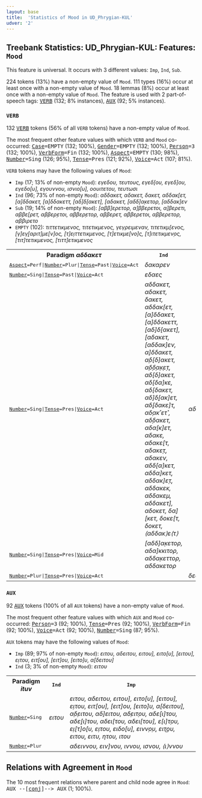 ```yaml
---
layout: base
title:  'Statistics of Mood in UD_Phrygian-KUL'
udver: '2'
---
```


## Treebank Statistics: UD_Phrygian-KUL: Features: `Mood`

This feature is universal.
It occurs with 3 different values: `Imp`, `Ind`, `Sub`.

224 tokens (13%) have a non-empty value of `Mood`.
111 types (16%) occur at least once with a non-empty value of `Mood`.
18 lemmas (8%) occur at least once with a non-empty value of `Mood`.
The feature is used with 2 part-of-speech tags: <tt><a href="xpg_kul-pos-VERB.html">VERB</a></tt> (132; 8% instances), <tt><a href="xpg_kul-pos-AUX.html">AUX</a></tt> (92; 5% instances).

### `VERB`

132 <tt><a href="xpg_kul-pos-VERB.html">VERB</a></tt> tokens (56% of all `VERB` tokens) have a non-empty value of `Mood`.

The most frequent other feature values with which `VERB` and `Mood` co-occurred: <tt><a href="xpg_kul-feat-Case.html">Case</a></tt><tt>=EMPTY</tt> (132; 100%), <tt><a href="xpg_kul-feat-Gender.html">Gender</a></tt><tt>=EMPTY</tt> (132; 100%), <tt><a href="xpg_kul-feat-Person.html">Person</a></tt><tt>=3</tt> (132; 100%), <tt><a href="xpg_kul-feat-VerbForm.html">VerbForm</a></tt><tt>=Fin</tt> (132; 100%), <tt><a href="xpg_kul-feat-Aspect.html">Aspect</a></tt><tt>=EMPTY</tt> (130; 98%), <tt><a href="xpg_kul-feat-Number.html">Number</a></tt><tt>=Sing</tt> (126; 95%), <tt><a href="xpg_kul-feat-Tense.html">Tense</a></tt><tt>=Pres</tt> (121; 92%), <tt><a href="xpg_kul-feat-Voice.html">Voice</a></tt><tt>=Act</tt> (107; 81%).

`VERB` tokens may have the following values of `Mood`:

* `Imp` (17; 13% of non-empty `Mood`): <em>εγεδου, τευτους, εγεδ[ου, εγεδ]ου, εγεδο[υ], εγουννου, ισνιο[υ], οουιτετου, τευτωσι</em>
* `Ind` (96; 73% of non-empty `Mood`): <em>αδδακετ, αδακετ, δακετ, αδδακ[ετ, [α]δδακετ, [α]δδακεττ, [αδ]δ[ακετ], [αδακετ, [αδδ]α̣κετορ, [αδδακ]εν</em>
* `Sub` (19; 14% of non-empty `Mood`): <em>[αββ]ε̣ρετορ, α]ββερετοι, α]βερετι, αββε[ρετ, αββε̣ρ̣ετοι, αββερ̣ετορ, αββερετ, αββερετοι, αββερετορ, αββιρετο</em>
* `EMPTY` (102): <em>τιττετικμενος, τιτετικμενος, γεγρειμεναν, τιτετικμ[ενος, [γ]εγ̣[αριτ]με[ν]ος, [τ]ε̣ιττετικμενος, [τ]ετικμε[νο]ς, [τ]ιτετικμεν̣ος, [τιτ]τετικμενος, [τιττ]ετικμενος</em>

<table>
  <tr><th>Paradigm <i>αδδακετ</i></th><th><tt>Ind</tt></th><th><tt>Sub</tt></th></tr>
  <tr><td><tt><tt><a href="xpg_kul-feat-Aspect.html">Aspect</a></tt><tt>=Perf</tt>|<tt><a href="xpg_kul-feat-Number.html">Number</a></tt><tt>=Plur</tt>|<tt><a href="xpg_kul-feat-Tense.html">Tense</a></tt><tt>=Past</tt>|<tt><a href="xpg_kul-feat-Voice.html">Voice</a></tt><tt>=Act</tt></tt></td><td><em>δακαρεν</em></td><td></td></tr>
  <tr><td><tt><tt><a href="xpg_kul-feat-Number.html">Number</a></tt><tt>=Sing</tt>|<tt><a href="xpg_kul-feat-Tense.html">Tense</a></tt><tt>=Past</tt>|<tt><a href="xpg_kul-feat-Voice.html">Voice</a></tt><tt>=Act</tt></tt></td><td><em>εδαες</em></td><td></td></tr>
  <tr><td><tt><tt><a href="xpg_kul-feat-Number.html">Number</a></tt><tt>=Sing</tt>|<tt><a href="xpg_kul-feat-Tense.html">Tense</a></tt><tt>=Pres</tt>|<tt><a href="xpg_kul-feat-Voice.html">Voice</a></tt><tt>=Act</tt></tt></td><td><em>αδδακετ, αδακετ, δακετ, αδδακ[ετ, [α]δδακετ, [α]δδακεττ, [αδ]δ[ακετ], [αδακετ, [αδδακ]εν, α]δδακετ, α̣δ[δ]ακετ, α̣δ̣δ̣α̣κ̣ε̣τ̣, αδ[δ]ακετ, αδ[δα]κε, αδ[δακετ, αδ]δ̣[ακ]ετ, αδ̣[δακε]τ̣, αδ̣ακ˹ετ˺, αδ̣δακετ, αδα[κ]ετ, αδακε, αδακε[τ, αδακε̣τ̣, αδακεν, αδδ[α]κετ, αδδα]κετ̣, αδδακ]ε̣τ̣, αδδακεκ, αδδακεμ, αδδακετ], αδοκετ, δα][κετ, δοκε[τ, δοκετ, ⟨αδδακ⟩ε⟨τ⟩</em></td><td><em>αδακετ</em></td></tr>
  <tr><td><tt><tt><a href="xpg_kul-feat-Number.html">Number</a></tt><tt>=Sing</tt>|<tt><a href="xpg_kul-feat-Tense.html">Tense</a></tt><tt>=Pres</tt>|<tt><a href="xpg_kul-feat-Voice.html">Voice</a></tt><tt>=Mid</tt></tt></td><td><em>[αδδ]α̣κετορ, αδα]κκιτορ, αδδα̣κεττο̣ρ, αδδακετορ</em></td><td></td></tr>
  <tr><td><tt><tt><a href="xpg_kul-feat-Number.html">Number</a></tt><tt>=Plur</tt>|<tt><a href="xpg_kul-feat-Tense.html">Tense</a></tt><tt>=Pres</tt>|<tt><a href="xpg_kul-feat-Voice.html">Voice</a></tt><tt>=Act</tt></tt></td><td></td><td><em>δεδασσιννι</em></td></tr>
</table>

### `AUX`

92 <tt><a href="xpg_kul-pos-AUX.html">AUX</a></tt> tokens (100% of all `AUX` tokens) have a non-empty value of `Mood`.

The most frequent other feature values with which `AUX` and `Mood` co-occurred: <tt><a href="xpg_kul-feat-Person.html">Person</a></tt><tt>=3</tt> (92; 100%), <tt><a href="xpg_kul-feat-Tense.html">Tense</a></tt><tt>=Pres</tt> (92; 100%), <tt><a href="xpg_kul-feat-VerbForm.html">VerbForm</a></tt><tt>=Fin</tt> (92; 100%), <tt><a href="xpg_kul-feat-Voice.html">Voice</a></tt><tt>=Act</tt> (92; 100%), <tt><a href="xpg_kul-feat-Number.html">Number</a></tt><tt>=Sing</tt> (87; 95%).

`AUX` tokens may have the following values of `Mood`:

* `Imp` (89; 97% of non-empty `Mood`): <em>ειτου, αδειτου, ειτου], ειτο[υ], [ειτου], ε̣ιτου, ειτ[ου], [ειτ]ου, [ειτο]υ, α[δειτου]</em>
* `Ind` (3; 3% of non-empty `Mood`): <em>ειτου</em>

<table>
  <tr><th>Paradigm <i>ituv</i></th><th><tt>Ind</tt></th><th><tt>Imp</tt></th></tr>
  <tr><td><tt><tt><a href="xpg_kul-feat-Number.html">Number</a></tt><tt>=Sing</tt></tt></td><td><em>ειτου</em></td><td><em>ειτου, αδειτου, ειτου], ειτο[υ], [ειτου], ε̣ιτου, ειτ[ου], [ειτ]ου, [ειτο]υ, α[δειτου], α̣δ̣ειτου, αδ]ειτου, αδ̣ειτ̣ου, αδε[ι]του, αδε̣[ι]του, αδει[του, αδει[του], ε[ι]τ̣ου, ε̣ι[τ]ο[υ, ε̣ιτου̣, ειδο[υ], εινν̣ο̣υ̣, ειτ͜ου, ειτου̣, ειτυ, ητου, ιτου</em></td></tr>
  <tr><td><tt><tt><a href="xpg_kul-feat-Number.html">Number</a></tt><tt>=Plur</tt></tt></td><td></td><td><em>αδειννου, ειν]νου, ιννου, ισνου, ⟨ι⟩ννου</em></td></tr>
</table>

## Relations with Agreement in `Mood`

The 10 most frequent relations where parent and child node agree in `Mood`:
<tt>AUX --[<tt><a href="xpg_kul-dep-conj.html">conj</a></tt>]--> AUX</tt> (1; 100%).

